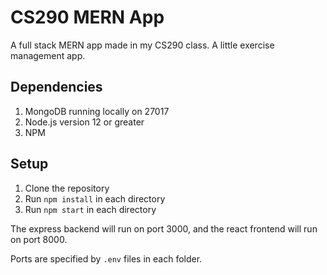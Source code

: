 # CS290 MERN App
A full stack MERN app made in my CS290 class. A little exercise management app.

## Dependencies

1. MongoDB running locally on 27017
2. Node.js version 12 or greater
3. NPM

## Setup

1. Clone the repository
2. Run `npm install` in each directory
3. Run `npm start` in each directory

The express backend will run on port 3000, and the react frontend will run on port 8000.

Ports are specified by `.env` files in each folder.
